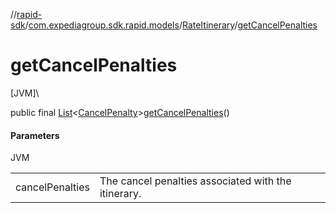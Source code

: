 //[rapid-sdk](../../../index.md)/[com.expediagroup.sdk.rapid.models](../index.md)/[RateItinerary](index.md)/[getCancelPenalties](get-cancel-penalties.md)

# getCancelPenalties

[JVM]\

public final [List](https://docs.oracle.com/javase/8/docs/api/java/util/List.html)&lt;[CancelPenalty](../-cancel-penalty/index.md)&gt;[getCancelPenalties](get-cancel-penalties.md)()

#### Parameters

JVM

| | |
|---|---|
| cancelPenalties | The cancel penalties associated with the itinerary. |
